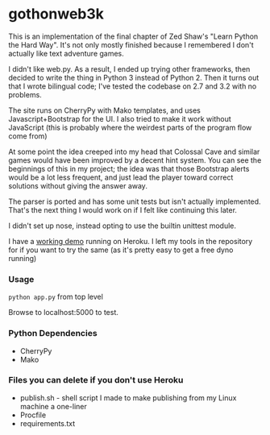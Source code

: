# gothonweb3k

This is an implementation of the final chapter of Zed Shaw's "Learn Python the Hard Way". It's not only mostly finished because I remembered I don't actually like text adventure games.

I didn't like web.py. As a result, I ended up trying other frameworks, then decided to write the thing in Python 3 instead of Python 2. Then it turns out that I wrote bilingual code; I've tested the codebase on 2.7 and 3.2 with no problems.

The site runs on CherryPy with Mako templates, and uses Javascript+Bootstrap for the UI. I also tried to make it work without JavaScript (this is probably where the weirdest parts of the program flow come from)

At some point the idea creeped into my head that Colossal Cave and similar games would have been improved by a decent hint system. You can see the beginnings of this in my project; the idea was that those Bootstrap alerts would be a lot less frequent, and just lead the player toward correct solutions without giving the answer away.

The parser is ported and has some unit tests but isn't actually implemented. That's the next thing I would work on if I felt like continuing this later.

I didn't set up nose, instead opting to use the builtin unittest module.

I have a [working demo](http://sleepy-meadow-1529.herokuapp.com/) running on Heroku. I left my tools in the repository for if you want to try the same (as it's pretty easy to get a free dyno running)

### Usage

`python app.py` from top level

Browse to localhost:5000 to test.

### Python Dependencies

*   CherryPy
*   Mako

### Files you can delete if you don't use Heroku

*   publish.sh - shell script I made to make publishing from my Linux machine a one-liner
*   Procfile
*   requirements.txt

